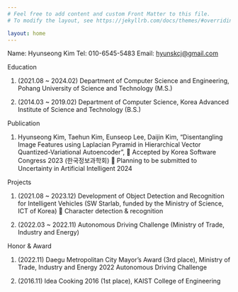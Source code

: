 ```yaml
---
# Feel free to add content and custom Front Matter to this file.
# To modify the layout, see https://jekyllrb.com/docs/themes/#overriding-theme-defaults

layout: home
---
```



Name: Hyunseong Kim
Tel: 010-6545-5483
Email: hyunskcj@gmail.com

Education
1.	(2021.08 ~ 2024.02) Department of Computer Science and Engineering, Pohang University of Science and Technology (M.S.) 

2.	(2014.03 ~ 2019.02) Department of Computer Science, Korea Advanced Institute of Science and Technology (B.S.)

Publication
1.	Hyunseong Kim, Taehun Kim, Eunseop Lee, Daijin Kim, “Disentangling Image Features using Laplacian Pyramid in Hierarchical Vector Quantized-Variational Autoencoder”,
	Accepted by Korea Software Congress 2023 (한국정보과학회)
	Planning to be submitted to Uncertainty in Artificial Intelligent 2024

Projects
1.	(2021.08 ~ 2023.12) Development of Object Detection and Recognition for Intelligent Vehicles (SW Starlab, funded by the Ministry of Science, ICT of Korea) 
	Character detection & recognition

2.	(2022.03 ~ 2022.11) Autonomous Driving Challenge (Ministry of Trade, Industry and Energy) 

Honor & Award
1.	(2022.11) Daegu Metropolitan City Mayor’s Award (3rd place), Ministry of Trade, Industry and Energy 2022 Autonomous Driving Challenge

2.	(2016.11) Idea Cooking 2016 (1st place), KAIST College of Engineering
